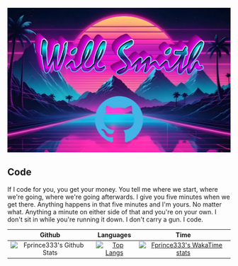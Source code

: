 [![header](./banner.png)](https://www.lwilsonsmith.com/)

## Code

If I code for you, you get your money. You tell me where we start, where we're going, where we're going afterwards. I give you five minutes when we get there. Anything happens in that five minutes and I'm yours. No matter what. Anything a minute on either side of that and you're on your own. I don't sit in while you're running it down. I don't carry a gun. I code.

|**Github**|**Languages**|**Time**|
|:---:|:---:|:---:|
| ![Fprince333's Github Stats](https://github-readme-stats.vercel.app/api?username=Fprince333&show_icons=true&theme=synthwave&include_all_commits=true&rank_icon=github&show=prs_merged_percentage) | [![Top Langs](https://github-readme-stats.vercel.app/api/top-langs/?username=Fprince333&theme=synthwave&layout=compact)](https://github.com/Fprince333) | [![Fprince333's WakaTime stats](https://github-readme-stats.vercel.app/api/wakatime?username=lwilsonsmith&theme=synthwave)](https://wakatime.com/@lwilsonsmith) |


